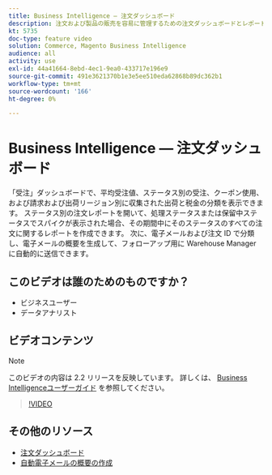 ```yaml
---
title: Business Intelligence — 注文ダッシュボード
description: 注文および製品の販売を容易に管理するための注文ダッシュボードとレポートについて説明します。
kt: 5735
doc-type: feature video
solution: Commerce, Magento Business Intelligence
audience: all
activity: use
exl-id: 44a41664-8ebd-4ec1-9ea0-433717e196e9
source-git-commit: 491e3621370b1e3e5ee510eda62868b89dc362b1
workflow-type: tm+mt
source-wordcount: '166'
ht-degree: 0%

---
```


# Business Intelligence — 注文ダッシュボード

「受注」ダッシュボードで、平均受注値、ステータス別の受注、クーポン使用、および請求および出荷リージョン別に収集された出荷と税金の分類を表示できます。 ステータス別の注文レポートを開いて、処理ステータスまたは保留中ステータスでスパイクが表示された場合、その期間中にそのステータスのすべての注文に関するレポートを作成できます。 次に、電子メールおよび注文 ID で分類し、電子メールの概要を生成して、フォローアップ用に Warehouse Manager に自動的に送信できます。


## このビデオは誰のためのものですか？

- ビジネスユーザー
- データアナリスト

## ビデオコンテンツ

>[!NOTE]
>
>このビデオの内容は 2.2 リリースを反映しています。 詳しくは、 [Business Intelligenceユーザーガイド](https://docs.magento.com/mbi/) を参照してください。

>[!VIDEO](https://video.tv.adobe.com/v/35989?quality=12&learn=on)

## その他のリソース

- [注文ダッシュボード](https://docs.magento.com/mbi/data-user/dashboards/dashboards-pro.html#orders)
- [自動電子メールの概要の作成](https://docs.magento.com/mbi/data-user/export-data/email-summaries.html)
